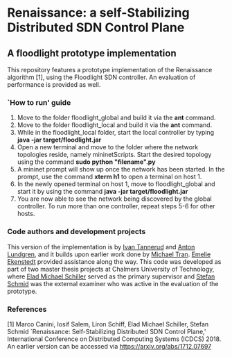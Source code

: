 # Renaissance: a self-Stabilizing Distributed SDN Control Plane
## A floodlight prototype implementation

This repository features a prototype implementation of the Renaissance algorithm [1], using the Floodlight SDN controller. An evaluation of performance is provided as well.

### `How to run' guide
1. Move to the folder floodlight_global and build it via the **ant** command.
2. Move to the folder floodlight_local and build it via the **ant** command.
3. While in the floodlight_local folder, start the local controller by typing **java -jar target/floodlight.jar**
4. Open a new terminal and move to the folder where the network topologies reside, namely mininetScripts. Start the desired topology using the command **sudo python "filename".py**
5. A mininet prompt will show up once the network has been started. In the prompt, use the command **xterm h1** to open a terminal on host 1.
6. In the newly opened terminal on host 1, move to floodlight_global and start it by using the command **java -jar target/floodlight.jar**
7. You are now able to see the network being discovered by the global controller. To run more than one controller, repeat steps 5-6 for other hosts.

### Code authors and development projects 
This version of the implementation is by [Ivan Tannerud](https://www.linkedin.com/in/ivan-tannerud-12416b57/) and [Anton Lundgren](https://www.linkedin.com/in/anton-lundgren-432a43126/), and it builds upon earlier work done by [Michael Tran](https://www.linkedin.com/in/michael-tran-a1a8b514b/). [Emelie Ekenstedt](https://www.linkedin.com/in/emelie-ekenstedt-363463107/) provided assistance along the way. This code was developed as part of two master thesis projects at Chalmers University of Technology, where [Elad Michael Schiller](http://www.cse.chalmers.se/~elad/) served as the primary supervisor and [Stefan Schmid](https://ct.cs.univie.ac.at/team/person/101989/) was the external examiner who was active in the evaluation of the prototype.


### References 

[1] Marco Canini, Iosif Salem, Liron Schiff, Elad Michael Schiller, Stefan Schmid `Renaissance: Self-Stabilizing Distributed SDN Control Plane,' International Conference on Distributed Computing Systems (ICDCS) 2018. An earlier version can be accessed via https://arxiv.org/abs/1712.07697

